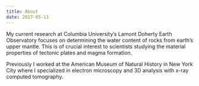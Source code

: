 ```yaml
---
title: About
date: 2017-05-11
---
```



My current research at Columbia University’s Lamont Doherty Earth Observatory focuses on determining the water content of rocks from earth’s upper mantle. This is of crucial interest to scientists studying the material properties of tectonic plates and magma formation.

Previously I worked at the American Museum of Natural History in New York City where I specialized in electron microscopy and 3D analysis with x-ray computed tomography.


<meta property="og:image" content="/images/Henry_Logo.jpg"/>
<meta property="og:title” content=“Henry Towbin”/>
